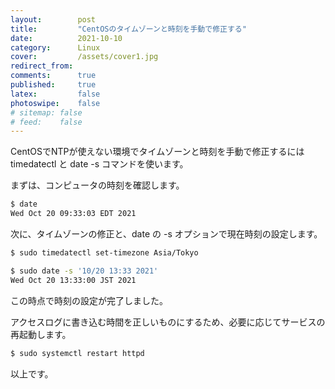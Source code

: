 ```yaml
---
layout:        post
title:         "CentOSのタイムゾーンと時刻を手動で修正する"
date:          2021-10-10
category:      Linux
cover:         /assets/cover1.jpg
redirect_from:
comments:      true
published:     true
latex:         false
photoswipe:    false
# sitemap: false
# feed:    false
---
```


CentOSでNTPが使えない環境でタイムゾーンと時刻を手動で修正するには timedatectl と date -s コマンドを使います。

まずは、コンピュータの時刻を確認します。
```bash
$ date
Wed Oct 20 09:33:03 EDT 2021
```

次に、タイムゾーンの修正と、date の -s オプションで現在時刻の設定します。
```bash
$ sudo timedatectl set-timezone Asia/Tokyo

$ sudo date -s '10/20 13:33 2021'
Wed Oct 20 13:33:00 JST 2021
```

この時点で時刻の設定が完了しました。

アクセスログに書き込む時間を正しいものにするため、必要に応じてサービスの再起動します。
```bash
$ sudo systemctl restart httpd
```

以上です。

